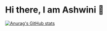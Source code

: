 # Hi there, I am Ashwini 👋

[![Anurag's GitHub stats](https://github-readme-stats.vercel.app/api?username=ashu23queen)](https://github.com/ashu23queen/github-readme-stats)
